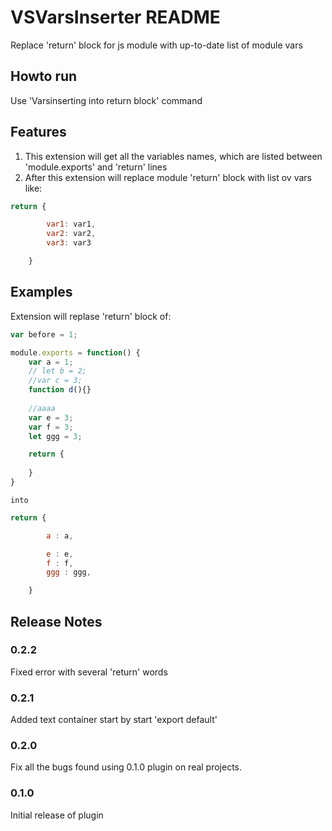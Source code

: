 # VSVarsInserter README

Replace 'return' block for js module with up-to-date list of module vars

## Howto run
Use 'Varsinserting into return block' command

## Features

1) This extension will get all the variables names, which are listed between 'module.exports' and 'return' lines
2) After this extension will replace module 'return' block with list ov vars like:
```javascript
return {

        var1: var1,
        var2: var2,
        var3: var3

	}
```

## Examples

Extension will replase 'return' block of:
```javascript
var before = 1;

module.exports = function() {
    var a = 1;
    // let b = 2;
    //var c = 3;
    function d(){}
    
    //aaaa
    var e = 3;
    var f = 3;
    let ggg = 3;

    return {
    
    }
}
```

    into
```javascript
return {

		a : a,

		e : e,
		f : f,
		ggg : ggg,

	}
```

## Release Notes

### 0.2.2
Fixed error with several 'return' words

### 0.2.1
Added text container start by start 'export default'

### 0.2.0
Fix all the bugs found using 0.1.0 plugin on real projects.

### 0.1.0
Initial release of plugin